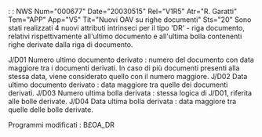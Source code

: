  :  : NWS Num="000677" Date="20030515" Rel="V1R5" Atr="R. Garatti" Tem="APP" App="V5" Tit="Nuovi OAV su righe documenti" Sts="20"
Sono stati realizzati 4 nuovi attributi intrinseci per il tipo 'DR' - riga documento, relativi rispettivamente all'ultimo documento e all'ultima bolla contenenti righe derivate dalla riga di documento.

J/D01 Numero ultimo documento derivato :  numero del documento con data maggiore tra i documenti derivati. In caso di più documenti presenti alla stessa data, viene considerato quello con il numero
maggiore.
J/D02 Data ultimo documento derivato :  data maggiore tra quelle dei documenti derivati.
J/D03 Numero ultima bolla derivata :  stessa logica di J/D01, riferita alle bolle derivate.
J/D04 Data ultima bolla derivata :  data maggiore tra quelle delle bolle derivate.

Programmi modificati :  B£OA_DR
